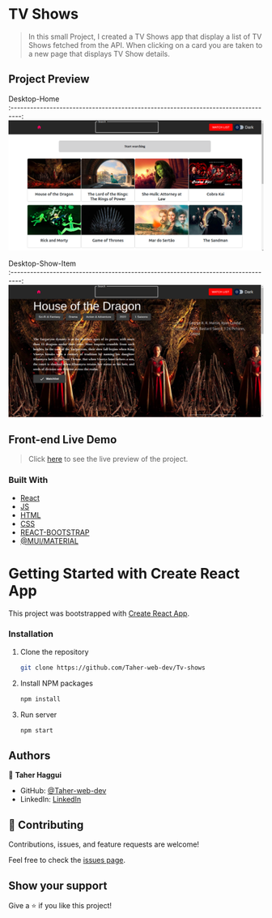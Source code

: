 # TV Shows
> In this small Project, I created a TV Shows app that display a list of TV Shows fetched from the API. When clicking on a card you are taken to a new page that displays TV Show details.

## Project Preview

Desktop-Home                             
:---------------------------------------------------------------------------------:
![](https://github.com/Taher-web-dev/Tv-shows/blob/main/src/statics/images/home_desktop.png)

Desktop-Show-Item                            
:---------------------------------------------------------------------------------:
![](https://github.com/Taher-web-dev/Tv-shows/blob/main/src/statics/images/detail_page.png)


## Front-end Live Demo
> Click [here](https://tv-shows-test.netlify.app/) to see the live preview of the project.


### Built With

- [React](https://es.reactjs.org/)
- [JS](https://www.javascript.com/)
- [HTML](https://www.w3schools.com/html/)
- [CSS](https://www.w3schools.com/css/)
- [REACT-BOOTSTRAP](https://react-bootstrap.github.io/)
- [@MUI/MATERIAL](https://mui.com/)

# Getting Started with Create React App

This project was bootstrapped with [Create React App](https://github.com/facebook/create-react-app).

### Installation

1. Clone the repository
   ```sh
   git clone https://github.com/Taher-web-dev/Tv-shows
   ```
2. Install NPM packages
   ```sh
   npm install
   ```
3. Run server
   ```sh
   npm start
   ```
   

## Authors

👤 **Taher Haggui**

- GitHub: [@Taher-web-dev](https://github.com/Taher-web-dev)
- LinkedIn: [LinkedIn](https://www.linkedin.com/in/taher-haggui/)


## 🤝 Contributing

Contributions, issues, and feature requests are welcome!

Feel free to check the [issues page](../../issues/).


## Show your support

Give a ⭐️ if you like this project!
